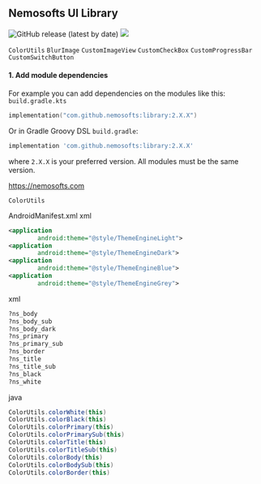 ## Nemosofts UI Library
![GitHub release (latest by date)](https://img.shields.io/github/v/release/nemosofts/library)
<a href="https://github.com/nemosofts/library">
    <img src="https://komarev.com/ghpvc/?username=nemosofts&style=flat&color=red">
</a>

`ColorUtils`
`BlurImage`
`CustomImageView`
`CustomCheckBox`
`CustomProgressBar`
`CustomSwitchButton`

#### 1. Add module dependencies
For example you can add dependencies on the modules like this:
`build.gradle.kts`


```kotlin
implementation("com.github.nemosofts:library:2.X.X")
```

Or in Gradle Groovy DSL `build.gradle`:

```groovy
implementation 'com.github.nemosofts:library:2.X.X'
```
where `2.X.X` is your preferred version. All modules must be the same version.

https://nemosofts.com


`ColorUtils`

AndroidManifest.xml
xml
```xml
<application
        android:theme="@style/ThemeEngineLight">
<application
        android:theme="@style/ThemeEngineDark">
<application
        android:theme="@style/ThemeEngineBlue">
<application
        android:theme="@style/ThemeEngineGrey">
```

xml
```xml
?ns_body
?ns_body_sub
?ns_body_dark
?ns_primary
?ns_primary_sub
?ns_border
?ns_title
?ns_title_sub
?ns_black
?ns_white
```

java
```java
ColorUtils.colorWhite(this)
ColorUtils.colorBlack(this)
ColorUtils.colorPrimary(this)
ColorUtils.colorPrimarySub(this)
ColorUtils.colorTitle(this)
ColorUtils.colorTitleSub(this)
ColorUtils.colorBody(this)
ColorUtils.colorBodySub(this)
ColorUtils.colorBorder(this)
```



